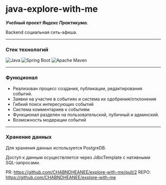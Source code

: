 # java-explore-with-me
***Учебный проект Яндекс Практикума.***

Backend социальная сеть-афиша.

---
### Стек технологий

![Java](https://img.shields.io/badge/java-%23ED8B00.svg?style=for-the-badge&logo=java&logoColor=white)
![Spring Boot](https://img.shields.io/badge/spring%20Boot-%236DB33F.svg?style=for-the-badge&logo=spring&logoColor=white)
![Apache Maven](https://img.shields.io/badge/Apache%20Maven-C71A36?style=for-the-badge&logo=Apache%20Maven&logoColor=white)

---
### Функционал
- Реализован процесс создания, публикации, редактирования событий.
- Заявки на участие в событиях и система их одобрения/отклонения
- Гибкий поиск интересующих событий
- Система комментариев к событиям
- Функционал разделен на пользовательский, пубичный и админский.
- Возможность модерации событий

---
### Хранение данных

Для хранения данных используется PostgreDB.

Доступ к данным осуществляется через JdbcTemplate с нативными SQL-запросами.

PR: https://github.com/CHABNDHEANEE/explore-with-me/pull/2
REPO: https://github.com/CHABNDHEANEE/explore-with-me
